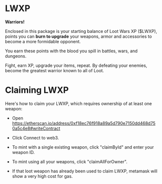 # LWXP

__Warriors!__

Enclosed in this package is your starting balance of Loot Wars XP ($LWXP), points you can __burn to upgrade__ your weapons, armor and accessories to become a more formidable opponent. 

You earn these points with the blood you spill in battles, wars, and dungeons.

Fight, earn XP, upgrade your items, repeat. By defeating your enemies, become the greatest warrior known to all of Loot.

# Claiming LWXP

Here's how to claim your LWXP, which requires ownership of at least one weapon:

* Open https://etherscan.io/address/0xf18ec76f918a89a5d790e7150dd468d750a5c4e8#writeContract

* Click Connect to web3.

* To mint with a single existing weapon, click "claimById" and enter your weapon ID.

* To mint using all your weapons, click "claimAllForOwner".

* If that loot weapon has already been used to claim LWXP, metamask will show a very high cost for gas.